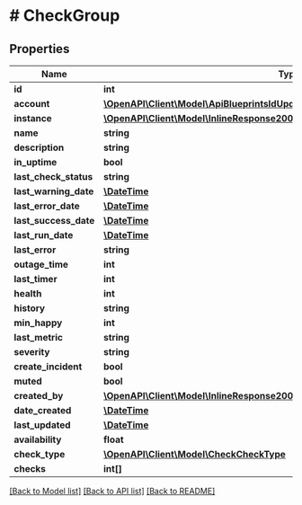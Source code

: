 # # CheckGroup

## Properties

Name | Type | Description | Notes
------------ | ------------- | ------------- | -------------
**id** | **int** |  | [optional]
**account** | [**\OpenAPI\Client\Model\ApiBlueprintsIdUpdatePermissionsResourcePermissionSites**](ApiBlueprintsIdUpdatePermissionsResourcePermissionSites.md) |  | [optional]
**instance** | [**\OpenAPI\Client\Model\InlineResponse20082LoadBalancerInstanceSslCert**](InlineResponse20082LoadBalancerInstanceSslCert.md) |  | [optional]
**name** | **string** |  | [optional]
**description** | **string** |  | [optional]
**in_uptime** | **bool** |  | [optional]
**last_check_status** | **string** |  | [optional]
**last_warning_date** | [**\DateTime**](\DateTime.md) |  | [optional]
**last_error_date** | [**\DateTime**](\DateTime.md) |  | [optional]
**last_success_date** | [**\DateTime**](\DateTime.md) |  | [optional]
**last_run_date** | [**\DateTime**](\DateTime.md) |  | [optional]
**last_error** | **string** |  | [optional]
**outage_time** | **int** |  | [optional]
**last_timer** | **int** |  | [optional]
**health** | **int** |  | [optional]
**history** | **string** |  | [optional]
**min_happy** | **int** |  | [optional]
**last_metric** | **string** |  | [optional]
**severity** | **string** |  | [optional]
**create_incident** | **bool** |  | [optional]
**muted** | **bool** |  | [optional]
**created_by** | [**\OpenAPI\Client\Model\InlineResponse200107NetworkPoolCreatedBy**](InlineResponse200107NetworkPoolCreatedBy.md) |  | [optional]
**date_created** | [**\DateTime**](\DateTime.md) |  | [optional]
**last_updated** | [**\DateTime**](\DateTime.md) |  | [optional]
**availability** | **float** |  | [optional]
**check_type** | [**\OpenAPI\Client\Model\CheckCheckType**](CheckCheckType.md) |  | [optional]
**checks** | **int[]** |  | [optional]

[[Back to Model list]](../../README.md#models) [[Back to API list]](../../README.md#endpoints) [[Back to README]](../../README.md)
